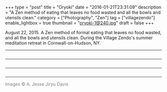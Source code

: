 +++
type = "post"
title = "Oryoki"
date = "2016-01-21T23:31:09"
description = "A Zen method of eating that leaves no food wasted and all the bowls and utensils clean."
category = ["Photography", "Zen"]
tag = ["villagezendo"]
enable_lightbox = true
thumbnail = "oryoki-1@240.jpg"
draft = false
+++

<p>August 22, 2015. A Zen method of formal eating that leaves no food wasted, and all the bowls and utensils clean. During the Village Zendo's summer meditation retreat in Cornwall-on-Hudson, NY.</p>
<hr />
<p><img alt="" src="oryoki-1.jpg" /></p>
<hr />
<p><img alt="" src="oryoki-2.jpg" /></p>
<hr />
<p><img alt="" src="oryoki-3.jpg" /></p>
<hr />
<p><span style="color: gray">Images &copy; A. Jesse Jiryu Davis</span></p>
